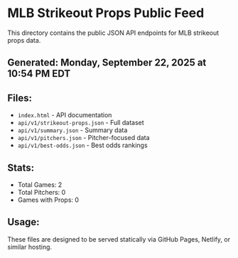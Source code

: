 # MLB Strikeout Props Public Feed

This directory contains the public JSON API endpoints for MLB strikeout props data.

## Generated: Monday, September 22, 2025 at 10:54 PM EDT

## Files:
- `index.html` - API documentation
- `api/v1/strikeout-props.json` - Full dataset
- `api/v1/summary.json` - Summary data
- `api/v1/pitchers.json` - Pitcher-focused data  
- `api/v1/best-odds.json` - Best odds rankings

## Stats:
- Total Games: 2
- Total Pitchers: 0
- Games with Props: 0

## Usage:
These files are designed to be served statically via GitHub Pages, Netlify, or similar hosting.
